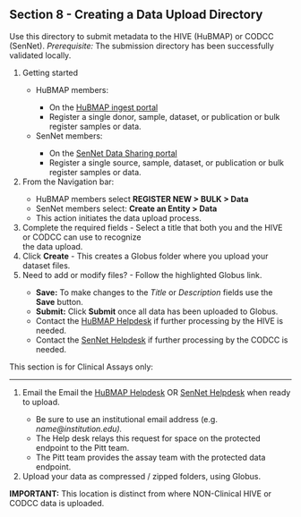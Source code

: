 ## Section 8 - Creating a Data Upload Directory

Use this directory to submit metadata to the HIVE (HuBMAP) or CODCC (SenNet). _Prerequisite:_ The submission directory has been successfully validated locally.
<p>
<ol>
    <li> Getting started </li> 
        <ul>
            <li>HuBMAP members:</li>
              <ul>
              <li>On the <a href="http://ingest.hubmapconsortium.org">HuBMAP ingest portal</a></li>
              <li>Register a single donor, sample, dataset, or publication or bulk register samples or data.</li> 
              </ul>
            <li>SenNet members: </li>
              <ul>
              <li>On the <a href="http://data.sennetconsortium.org/search">SenNet Data Sharing portal</a></li> 
              <li>Register a single source, sample, dataset, or publication or bulk register samples or data.</li>
              </ul>
          </ul>
    <li>From the Navigation bar:</li>
        <ul>
           <li>HuBMAP members select <b>REGISTER NEW > BULK  > Data </b></li>
           <li>SenNet members select: <b>Create an Entity > Data </b></li> 
           <li>This action initiates the data upload process.</li>
         </ul>
     <li>Complete the required fields - Select a title that both you and the HIVE or CODCC can use to recognize <br> the data upload. </li>
     <li>Click <b>Create</b> - This creates a Globus folder where you upload your dataset files. </li>
     <li>Need to add or modify files? - Follow the highlighted Globus link. </li>
        <ul>
            <li><b>Save:</b>  To make changes to the <em>Title</em> or <em>Description</em> fields use the <b>Save</b> button.</li>
            <li><b>Submit:</b> Click <b>Submit</b> once all data has been uploaded to Globus.</li> 
            <li>Contact the <a href="mailto:help@hubmapconsortium.org">HuBMAP Helpdesk</a> if further processing by the HIVE is needed. </li>
            <li>Contact the <a href="mailto:help@sennetconsortium.org">SenNet Helpdesk</a> if further processing by the CODCC is needed. </li>
       </ul>
</ol>

This section is for Clinical Assays only:

<hr>
<ol>
    <li> Email the Email the <a href="mailto:help@hubmapconsortium.org">HuBMAP Helpdesk</a> OR <a href="mailto:help@sennetconsortium.org">SenNet Helpdesk</a> when ready to upload.</li>
    <ul>
        <li> Be sure to use an institutional email address (e.g. <em>name@institution.edu).</em></li>
        <li> The Help desk relays this request for space on the protected endpoint to the Pitt team.</li>
        <li> The Pitt team provides the assay team with the protected data endpoint.</li>
    </ul>
    <li> Upload your data as compressed / zipped folders, using Globus.</li>
</ol>

**IMPORTANT:** This location is distinct from where NON-Clinical HIVE or CODCC data is uploaded.
